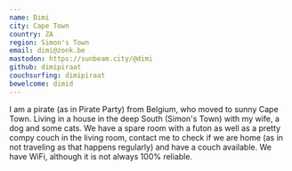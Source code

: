 ```yaml
---
name: Dimi
city: Cape Town
country: ZA
region: Simon's Town
email: dimi@zonk.be
mastodon: https://sunbeam.city/@dimi
github: dimipiraat
couchsurfing: dimipiraat
bewelcome: dimid
---
```


I am a pirate (as in Pirate Party) from Belgium, who moved to sunny Cape Town.
Living in a house in the deep South (Simon's Town) with my wife, a dog and some cats. We have a spare room with a futon as well as a pretty compy couch in the living room, contact me to check if we are home (as in not traveling as that happens regularly) and have a couch available.
We have WiFi, although it is not always 100% reliable.
